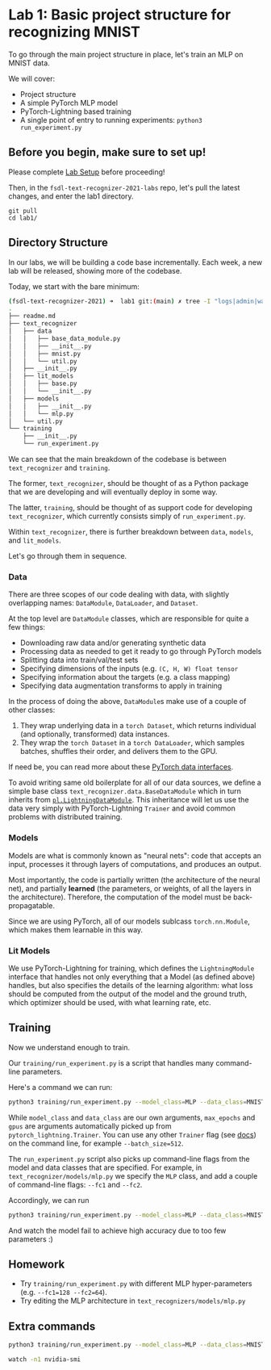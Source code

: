 # Lab 1: Basic project structure for recognizing MNIST

To go through the main project structure in place, let's train an MLP on MNIST data.

We will cover:

- Project structure
- A simple PyTorch MLP model
- PyTorch-Lightning based training
- A single point of entry to running experiments: `python3 run_experiment.py`

## Before you begin, make sure to set up!

Please complete [Lab Setup](/setup/readme.md) before proceeding!

Then, in the `fsdl-text-recognizer-2021-labs` repo, let's pull the latest changes, and enter the lab1 directory.

```
git pull
cd lab1/
```

## Directory Structure

In our labs, we will be building a code base incrementally.
Each week, a new lab will be released, showing more of the codebase.

Today, we start with the bare minimum:

```sh
(fsdl-text-recognizer-2021) ➜  lab1 git:(main) ✗ tree -I "logs|admin|wandb|__pycache__"
.
├── readme.md
├── text_recognizer
│   ├── data
│   │   ├── base_data_module.py
│   │   ├── __init__.py
│   │   ├── mnist.py
│   │   └── util.py
│   ├── __init__.py
│   ├── lit_models
│   │   ├── base.py
│   │   └── __init__.py
│   ├── models
│   │   ├── __init__.py
│   │   └── mlp.py
│   └── util.py
└── training
    ├── __init__.py
    └── run_experiment.py
```

We can see that the main breakdown of the codebase is between `text_recognizer` and `training`.

The former, `text_recognizer`, should be thought of as a Python package that we are developing and will eventually deploy in some way.

The latter, `training`, should be thought of as support code for developing `text_recognizer`, which currently consists simply of `run_experiment.py`.

Within `text_recognizer`, there is further breakdown between `data`, `models`, and `lit_models`.

Let's go through them in sequence.

### Data

There are three scopes of our code dealing with data, with slightly overlapping names: `DataModule`, `DataLoader`, and `Dataset`.

At the top level are `DataModule` classes, which are responsible for quite a few things:

- Downloading raw data and/or generating synthetic data
- Processing data as needed to get it ready to go through PyTorch models
- Splitting data into train/val/test sets
- Specifying dimensions of the inputs (e.g. `(C, H, W) float tensor`
- Specifying information about the targets (e.g. a class mapping)
- Specifying data augmentation transforms to apply in training

In the process of doing the above, `DataModule`s make use of a couple of other classes:

1. They wrap underlying data in a `torch Dataset`, which returns individual (and optionally, transformed) data instances.
2. They wrap the `torch Dataset` in a `torch DataLoader`, which samples batches, shuffles their order, and delivers them to the GPU.

If need be, you can read more about these [PyTorch data interfaces](https://pytorch.org/docs/stable/data.html).

To avoid writing same old boilerplate for all of our data sources, we define a simple base class `text_recognizer.data.BaseDataModule` which in turn inherits from [`pl.LightningDataModule`](https://pytorch-lightning.readthedocs.io/en/latest/extensions/datamodules.html).
This inheritance will let us use the data very simply with PyTorch-Lightning `Trainer` and avoid common problems with distributed training.

### Models

Models are what is commonly known as "neural nets": code that accepts an input, processes it through layers of computations, and produces an output.

Most importantly, the code is partially written (the architecture of the neural net), and partially **learned** (the parameters, or weights, of all the layers in the architecture).
Therefore, the computation of the model must be back-propagatable.

Since we are using PyTorch, all of our models sublcass `torch.nn.Module`, which makes them learnable in this way.

### Lit Models

We use PyTorch-Lightning for training, which defines the `LightningModule` interface that handles not only everything that a Model (as defined above) handles, but also specifies the details of the learning algorithm: what loss should be computed from the output of the model and the ground truth, which optimizer should be used, with what learning rate, etc.

## Training

Now we understand enough to train.

Our `training/run_experiment.py` is a script that handles many command-line parameters.

Here's a command we can run:

```sh
python3 training/run_experiment.py --model_class=MLP --data_class=MNIST --max_epochs=5 --gpus=1
```

While `model_class` and `data_class` are our own arguments, `max_epochs` and `gpus` are arguments automatically picked up from `pytorch_lightning.Trainer`.
You can use any other `Trainer` flag (see [docs](https://pytorch-lightning.readthedocs.io/en/latest/trainer.html#trainer-flags)) on the command line, for example `--batch_size=512`.

The `run_experiment.py` script also picks up command-line flags from the model and data classes that are specified.
For example, in `text_recognizer/models/mlp.py` we specify the `MLP` class, and add a couple of command-line flags: `--fc1` and `--fc2`.

Accordingly, we can run

```sh
python3 training/run_experiment.py --model_class=MLP --data_class=MNIST --max_epochs=5 --gpus=1 --fc1=4 --fc2=8
```

And watch the model fail to achieve high accuracy due to too few parameters :)

## Homework

- Try `training/run_experiment.py` with different MLP hyper-parameters (e.g. `--fc1=128 --fc2=64`).
- Try editing the MLP architecture in `text_recognizers/models/mlp.py`

## Extra commands
```sh
python3 training/run_experiment.py --model_class=MLP --data_class=MNIST --max_epochs=5 --gpus=0,1 --fc1=4 --fc2=8 --accelerator=ddp

watch -n1 nvidia-smi
```